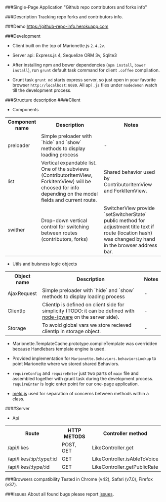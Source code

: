 ###Single-Page Application "Github repo contributors and forks info"

###Description
Tracking repo forks and contributors info.

###Demo
https://github-repo-info.herokuapp.com

###Development
+ Client built on the top of Marionette.js `2.4.2v`.

+ Server api: Express.js 4, Sequelize ORM 3v, Sqlite3

+ After installing npm and bower dependencies (`npm install`, `bower install`), run `grunt` default task command for client `.coffee` compilation. 

+ Grunt task `grunt nd` starts express server, so just open in your favorite browser `http://localhost:8080`. All api `.js` files under `nodedemon` watch till the development process.

###Structure description
####Client
+ Components

<table>
<tr>
  <th>Component name</th>
  <th>Description</th>
  <th>Notes</th>
</tr>
<tr>
  <td>preloader</td>
  <td>Simple preloader with `hide` and `show` methods to display loading process</td>
  <td> - </td>
</tr>
<tr>
  <td>list</td>
  <td>Vertical expandable list. One of the subviews (ContributorItemView, ForkItemView) will be choosed for info depending on the model fields and current route.</td>
  <td>Shared behavior used by ContributorItemView and ForkItemView.</td>
</tr>
<tr>
  <td>swither</td>
  <td>Drop-down vertical control for switching between routes (contributors, forks)</td>
  <td>SwitcherView provide `setSwitcherState` public method for adjustment title text if route (location hash) was changed by hand in the browser address bar.</td>
</tr>
</table>

+ Utils and buisness logic objects

<table>
<tr>
  <th>Object name</th>
  <th>Description</th>
  <th>Notes</th>
</tr>
<tr>
  <td>AjaxRequest</td>
  <td>Simple preloader with `hide` and `show` methods to display loading process</td>
  <td> - </td>
</tr>
<tr>
  <td>ClientIp</td>
  <td>ClientIp is defined on client side for simplicity (TODO: it can be defined with <a href="https://github.com/un33k/node-ipware">node-ipware</a> on the server side).</td>
  <td> - </td>
</tr>
<tr>
  <td>Storage</td>
  <td>To avoid global vars we store recieved clientIp in storage object.</td>
  <td> - </td>
</tr>
</table>

+ Marionette.TemplateCache.prototype.compileTemplate was overridden because Handlebars template engine is used. 

+ Provided implementation for `Marionette.Behaviors.behaviorsLookup` to point Marionette where we stored shared Behaviors.

+ `requireConfig` and `requireEnter` just two parts of `main` file and assembled together with grunt task during the development process. `requireEnter` is logic enter point for our one-page application.

+ [meld.js](https://github.com/cujojs/meld) used for separation of concerns between methods within a class.

####Server
+ Api

<table>
<tr>
  <th>Route</th>
  <th>HTTP METODS</th>
  <th>Controller method</th>
</tr>
<tr>
  <td>/api/likes</td>
  <td>POST, GET</td>
  <td>LikeController.get</td>
</tr>
<tr>
  <td>/api/likes/:ip/:type/:id</td>
  <td>GET</td>
  <td>LikeController.isAbleToVoice</td>
</tr>
<tr>
  <td>/api/likes/:type/:id</td>
  <td>GET</td>
  <td>LikeController.getPublicRate</td>
</tr>
</table>

###Browsers compatibility
Tested in Chrome (v42), Safari (v7.0), Firefox (v37).

###Issues
About all found bugs please report [issues](https://github.com/designeng/github-repo-info/issues).